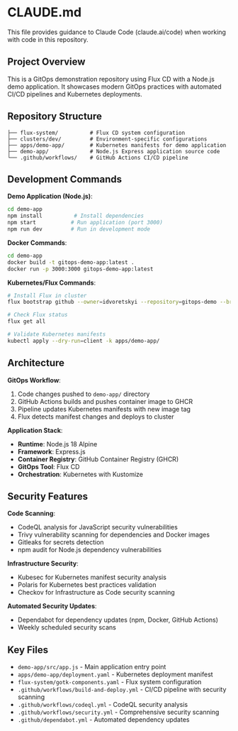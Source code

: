 # CLAUDE.md

This file provides guidance to Claude Code (claude.ai/code) when working with code in this repository.

## Project Overview

This is a GitOps demonstration repository using Flux CD with a Node.js demo application. It showcases modern GitOps practices with automated CI/CD pipelines and Kubernetes deployments.

## Repository Structure

```
├── flux-system/          # Flux CD system configuration
├── clusters/dev/         # Environment-specific configurations  
├── apps/demo-app/        # Kubernetes manifests for demo application
├── demo-app/             # Node.js Express application source code
└── .github/workflows/    # GitHub Actions CI/CD pipeline
```

## Development Commands

**Demo Application (Node.js)**:
```bash
cd demo-app
npm install          # Install dependencies
npm start           # Run application (port 3000)
npm run dev         # Run in development mode
```

**Docker Commands**:
```bash
cd demo-app
docker build -t gitops-demo-app:latest .
docker run -p 3000:3000 gitops-demo-app:latest
```

**Kubernetes/Flux Commands**:
```bash
# Install Flux in cluster
flux bootstrap github --owner=idvoretskyi --repository=gitops-demo --branch=main --path=./clusters/dev

# Check Flux status
flux get all

# Validate Kubernetes manifests
kubectl apply --dry-run=client -k apps/demo-app/
```

## Architecture

**GitOps Workflow**:
1. Code changes pushed to `demo-app/` directory
2. GitHub Actions builds and pushes container image to GHCR
3. Pipeline updates Kubernetes manifests with new image tag
4. Flux detects manifest changes and deploys to cluster

**Application Stack**:
- **Runtime**: Node.js 18 Alpine
- **Framework**: Express.js
- **Container Registry**: GitHub Container Registry (GHCR)
- **GitOps Tool**: Flux CD
- **Orchestration**: Kubernetes with Kustomize

## Security Features

**Code Scanning**:
- CodeQL analysis for JavaScript security vulnerabilities
- Trivy vulnerability scanning for dependencies and Docker images
- Gitleaks for secrets detection
- npm audit for Node.js dependency vulnerabilities

**Infrastructure Security**:
- Kubesec for Kubernetes manifest security analysis
- Polaris for Kubernetes best practices validation
- Checkov for Infrastructure as Code security scanning

**Automated Security Updates**:
- Dependabot for dependency updates (npm, Docker, GitHub Actions)
- Weekly scheduled security scans

## Key Files

- `demo-app/src/app.js` - Main application entry point
- `apps/demo-app/deployment.yaml` - Kubernetes deployment manifest
- `flux-system/gotk-components.yaml` - Flux system configuration
- `.github/workflows/build-and-deploy.yml` - CI/CD pipeline with security scanning
- `.github/workflows/codeql.yml` - CodeQL security analysis
- `.github/workflows/security.yml` - Comprehensive security scanning
- `.github/dependabot.yml` - Automated dependency updates